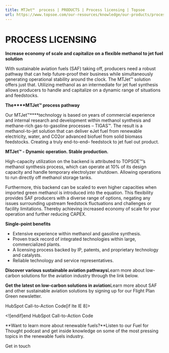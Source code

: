 ```yaml
---
title: MTJet™  process | PRODUCTS | Process licensing | Topsoe
url: https://www.topsoe.com/our-resources/knowledge/our-products/process-licensing/mtjet-process#main-content
---
```


# PROCESS LICENSING

**Increase economy of scale and capitalize on a flexible methanol to jet fuel solution**

With sustainable aviation fuels (SAF) taking off, producers need a robust pathway that can help future-proof their business while simultaneously generating operational stability around the clock. The MTJet™ solution offers just that. Utilizing methanol as an intermediate for jet fuel synthesis allows producers to handle and capitalize on a dynamic range of situations and feedstocks.

**The****MTJet™ process pathway**

Our MTJet™****technology is based on years of commercial experience and internal research and development within methanol synthesis and methane-rich gas-to-gasoline processes – TIGAS™. The result is a methanol-to-jet solution that can deliver eJet fuel from renewable electricity, water, and CO2or advanced biofuel from solid biomass feedstocks. Creating a truly end-to-end– feedstock to jet fuel out product.

**MTJet™ - Dynamic operation. Stable production.**

High-capacity utilization on the backend is attributed to TOPSOE™’s methanol synthesis process, which can operate at 10% of its design capacity and handle temporary electrolyzer shutdown. Allowing operations to run directly off methanol storage tanks.

Furthermore, this backend can be scaled to even higher capacities when imported green methanol is introduced into the equation. This flexibility provides SAF producers with a diverse range of options, negating any issues surrounding upstream feedstock fluctuations and challenges or facility limitations. Thereby achieving increased economy of scale for your operation and further reducing CAPEX.

**Single-point benefits**

- Extensive experience within methanol and gasoline synthesis.
- Proven track record of integrated technologies within large, commercialized plants.
- A licensing process backed by IP, patents, and proprietary technology and catalysts.
- Reliable technology and service representatives.

**Discover various sustainable aviation pathways**Learn more about low-carbon solutions for the aviation industry through the link below.

**Get the latest on low-carbon solutions in aviation**Learn more about SAF and other sustainable aviation solutions by signing up for our Flight Plan Green newsletter.

HubSpot Call-to-Action Code[if lte IE 8]><div id="hs-cta-ie-element"></div><![endif][](https://cta-redirect.hubspot.com/cta/redirect/2115834/2a4c2580-a399-4504-9249-f9afc9943c1e)end HubSpot Call-to-Action Code

**Want to learn more about renewable fuels?**Listen to our Fuel for Thought podcast and get inside knowledge on some of the most pressing topics in the renewable fuels industry.

Get in touch